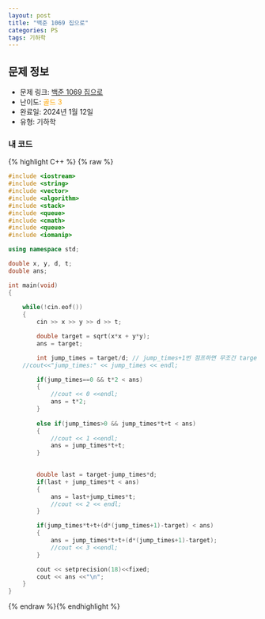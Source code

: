 ```yaml
---
layout: post
title: "백준 1069 집으로"
categories: PS
tags: 기하학
---
```


## 문제 정보
- 문제 링크: [백준 1069 집으로](https://www.acmicpc.net/problem/1069)
- 난이도: <span style="color:#FFA500">골드 3</span>
- 완료일: 2024년 1월 12일
- 유형: 기하학

### 내 코드

{% highlight C++ %} {% raw %}
```C++
#include <iostream>
#include <string>
#include <vector>
#include <algorithm>
#include <stack>
#include <queue>
#include <cmath>
#include <queue>
#include <iomanip>

using namespace std;

double x, y, d, t;
double ans;

int main(void)
{
	
	while(!cin.eof())
	{
		cin >> x >> y >> d >> t;

		double target = sqrt(x*x + y*y);
		ans = target;

		int jump_times = target/d; // jump_times+1번 점프하면 무조건 target에 갈 수 있다.
	//cout<<"jump_times:" << jump_times << endl;	

		if(jump_times==0 && t*2 < ans)
		{
			//cout << 0 <<endl;
			ans = t*2;
		}
		
		else if(jump_times>0 && jump_times*t+t < ans)
		{
			//cout << 1 <<endl;
			ans = jump_times*t+t;
		}
			

		double last = target-jump_times*d;
		if(last + jump_times*t < ans)
		{
			ans = last+jump_times*t;
			//cout << 2 << endl;
		}

		if(jump_times*t+t+(d*(jump_times+1)-target) < ans)
		{
			ans = jump_times*t+t+(d*(jump_times+1)-target);
			//cout << 3 <<endl;
		}

		cout << setprecision(18)<<fixed;
		cout << ans <<"\n";		
	}
}
```
{% endraw %}{% endhighlight %}
